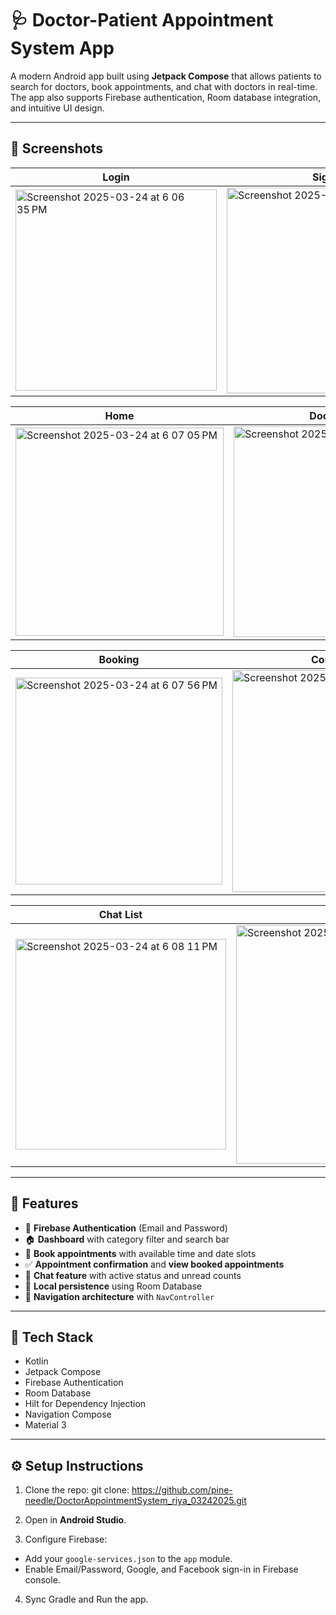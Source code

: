 # 🩺 Doctor-Patient Appointment System App

A modern Android app built using **Jetpack Compose** that allows patients to search for doctors, book appointments, and chat with doctors in real-time. The app also supports Firebase authentication, Room database integration, and intuitive UI design.

---

## 📱 Screenshots

| Login | Signup |
|-------|--------|
| <img width="322" alt="Screenshot 2025-03-24 at 6 06 35 PM" src="https://github.com/user-attachments/assets/1574232f-9fe7-47c3-ae17-47d70f8a5172" /> | <img width="329" alt="Screenshot 2025-03-24 at 6 06 43 PM" src="https://github.com/user-attachments/assets/9622f81e-2f98-408c-97f0-913153a58eeb"/>|

| Home | Doctors List |Search |
|------|---------------------|---------------------|
| <img width="333" alt="Screenshot 2025-03-24 at 6 07 05 PM" src="https://github.com/user-attachments/assets/7e69203d-4ee5-4d92-aef4-a1924cc71c56" />| <img width="337" alt="Screenshot 2025-03-24 at 6 07 13 PM" src="https://github.com/user-attachments/assets/cca9443b-4ad4-460d-b9ce-123e52b54312" />|<img width="335" alt="Screenshot 2025-03-24 at 6 07 33 PM" src="https://github.com/user-attachments/assets/659814a5-1cbc-4f81-871f-3e2d1f07a383" />|


| Booking | Confirmation | Appointments |
|---------|--------------|--------------|
| <img width="331" alt="Screenshot 2025-03-24 at 6 07 56 PM" src="https://github.com/user-attachments/assets/6b2e8128-fc3b-4695-962b-d1594fe00e50" />| <img width="355" alt="Screenshot 2025-03-24 at 6 08 03 PM" src="https://github.com/user-attachments/assets/bc5c59c6-1fed-49bb-8fea-29a61fbbd301" />| <img width="344" alt="Screenshot 2025-03-24 at 6 07 46 PM" src="https://github.com/user-attachments/assets/174ccfc8-2d41-40a4-b935-f7c5ffeca368" />|

| Chat List | Chat Detail | Chat Detail |
|-----------|-------------|-------------|
| <img width="337" alt="Screenshot 2025-03-24 at 6 08 11 PM" src="https://github.com/user-attachments/assets/1ffa126a-bd65-49a1-8fe8-462dddebfc48" />| <img width="382" alt="Screenshot 2025-03-24 at 6 08 31 PM" src="https://github.com/user-attachments/assets/28c2f43c-97e0-4e79-952c-e6f746407f5b" />|<img width="347" alt="Screenshot 2025-03-24 at 6 08 36 PM" src="https://github.com/user-attachments/assets/392554ba-c8e2-4551-b1bb-12a88d15e693" />|

---

## 🚀 Features

- 🔐 **Firebase Authentication** (Email and Password)
- 🏠 **Dashboard** with category filter and search bar
- 📅 **Book appointments** with available time and date slots
- ✅ **Appointment confirmation** and **view booked appointments**
- 💬 **Chat feature** with active status and unread counts
- 💾 **Local persistence** using Room Database
- 🧭 **Navigation architecture** with `NavController`

---

## 🧱 Tech Stack

- Kotlin
- Jetpack Compose
- Firebase Authentication
- Room Database
- Hilt for Dependency Injection
- Navigation Compose
- Material 3

---

## ⚙️ Setup Instructions

1. Clone the repo:
git clone: https://github.com/pine-needle/DoctorAppointmentSystem_riya_03242025.git


2. Open in **Android Studio**.

3. Configure Firebase:
- Add your `google-services.json` to the `app` module.
- Enable Email/Password, Google, and Facebook sign-in in Firebase console.

4. Sync Gradle and Run the app.




